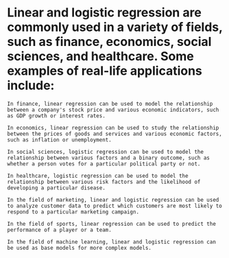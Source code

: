# Linear and logistic regression are commonly used in a variety of fields, such as finance, economics, social sciences, and healthcare. Some examples of real-life applications include:

    In finance, linear regression can be used to model the relationship between a company's stock price and various economic indicators, such as GDP growth or interest rates.

    In economics, linear regression can be used to study the relationship between the prices of goods and services and various economic factors, such as inflation or unemployment.

    In social sciences, logistic regression can be used to model the relationship between various factors and a binary outcome, such as whether a person votes for a particular political party or not.

    In healthcare, logistic regression can be used to model the relationship between various risk factors and the likelihood of developing a particular disease.

    In the field of marketing, linear and logistic regression can be used to analyze customer data to predict which customers are most likely to respond to a particular marketing campaign.

    In the field of sports, linear regression can be used to predict the performance of a player or a team.

    In the field of machine learning, linear and logistic regression can be used as base models for more complex models.
